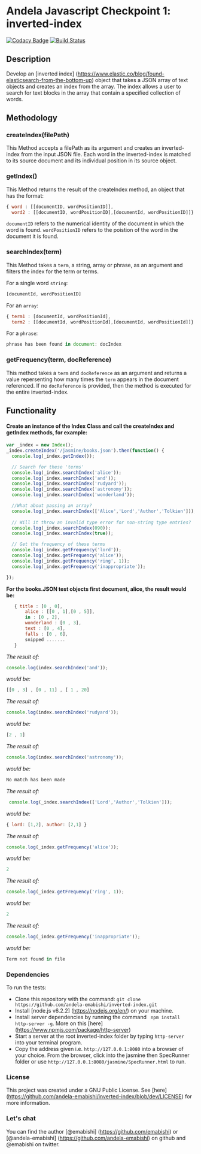 # Andela Javascript Checkpoint 1: inverted-index

[![Codacy Badge](https://api.codacy.com/project/badge/Grade/eac2940021d2465e99f296cbdbad182a)](https://www.codacy.com/app/elizabeth-wakio/inverted-index?utm_source=github.com&amp;utm_medium=referral&amp;utm_content=andela-emabishi/inverted-index&amp;utm_campaign=Badge_Grade) [![Build Status](https://travis-ci.org/andela-emabishi/inverted-index.svg?branch=master)](https://travis-ci.org/andela-emabishi/inverted-index)

## Description
Develop an [inverted index] (https://www.elastic.co/blog/found-elasticsearch-from-the-bottom-up) object that takes a JSON array of text objects and creates an index from the array. The index allows a user to search for text blocks in the array that contain a specified collection of words.

## Methodology
### createIndex(filePath)
This Method accepts a filePath as its argument and creates an inverted-index from the input JSON file. Each word in the inverted-index is matched to its source document and its individual position in its source object.

### getIndex()
This Method returns the result of the createIndex method, an object that has the format:
```javaScript
{ word : [[documentID, wordPositionID]],
  word2 : [[documentID, wordPositionID],[documentId, wordPositionID]]}
 ```
`documentID` refers to the numerical identity of the document in which the word is found.
`wordPositionID` refers to the poistion of the word in the document it is found.

### searchIndex(term)
This Method takes a `term`, a string, array or phrase, as an argument and filters the index for the term or terms.

For a single word `string`:
```javaScript
[documentId, wordPositionID]
```
For an `array`:
```javaScript
{ term1 : [documentId, wordPositionId],
  term2 : [[documentId, wordPositionId],[documentId, wordPositionId]]}
```
For a `phrase`:
```javaScript
phrase has been found in document: docIndex
```

### getFrequency(term, docReference)
This method takes a `term` and `docReference` as an argument and returns a value repersenting how many times the `term` appears in the document referenced. If no `docReference` is provided, then the method is executed for the entire inverted-index.

## Functionality
#### Create an instance of the Index Class and call the createIndex and getIndex methods, for example:

```javaScript
var _index = new Index();
_index.createIndex('/jasmine/books.json').then(function() {
  console.log(_index.getIndex());

  // Search for these 'terms'
  console.log(_index.searchIndex('alice'));
  console.log(_index.searchIndex('and'));
  console.log(_index.searchIndex('rudyard'));
  console.log(_index.searchIndex('astronomy'));
  console.log(_index.searchIndex('wonderland'));

  //What about passing an array?
  console.log(_index.searchIndex(['Alice','Lord','Author','Tolkien']));
  
  // Will it throw an invalid type error for non-string type entries?
  console.log(_index.searchIndex(090));
  console.log(_index.searchIndex(true));

  // Get the frequency of these terms
  console.log(_index.getFrequency('lord'));
  console.log(_index.getFrequency('alice'));
  console.log(_index.getFrequency('ring', 1));
  console.log(_index.getFrequency('inappropriate'));

});
```

**For the books.JSON test objects first document, alice, the result would be:**

```javaScript
   { title : [0 , 0],
	   alice : [[0 , 1],[0 , 5]],
	   in : [0 , 2],
	   wonderland : [0 , 3],
	   text : [0 , 4],
	   falls : [0 , 6],
	   snipped .......
   }
```
  

*The result of:*
```javaScript
console.log(index.searchIndex('and'));
``` 
*would be:*

```javaScript
[[0 , 3] , [0 , 11] , [ 1 , 20]
```

*The result of:*
```javaScript
console.log(index.searchIndex('rudyard'));
```
*would be:*

```javaScript
[2 , 1]
```

*The result of:*
```javaScript
console.log(index.searchIndex('astronomy'));
```
*would be:*

```javaScript
No match has been made
```

*The result of:*
```javaScript
 console.log(_index.searchIndex(['Lord','Author','Tolkien']));
```
*would be:*
```javaScript
{ lord: [1,2], author: [2,1] }
```

*The result of:*
```javaScript
console.log(_index.getFrequency('alice'));
```
*would be:* 
```javaScript
2
```
*The result of:*
```javaScript
console.log(_index.getFrequency('ring', 1));
```
*would be:* 
```javaScript
2
```

*The result of:*
```javaScript
console.log(_index.getFrequency('inappropriate'));
```
*would be:*
```javaScript
Term not found in file
```


### Dependencies
To run the tests: 
* Clone this repository with the command: `git clone https://github.com/andela-emabishi/inverted-index.git`
* Install [node.js v6.2.2] (https://nodejs.org/en/) on your machine.
* Install server dependencies by running the command ` npm install http-server -g`. More on this [here] (https://www.npmjs.com/package/http-server)
* Start a server at the root inverted-index folder by typing `http-server` into your terminal program.
* Copy the address given i.e. `http://127.0.0.1:8080` into a browser of your choice. From the browser, click into the jasmine then SpecRunner folder or use `http://127.0.0.1:8080/jasmine/SpecRunner.html` to run.

### License
This project was created under a GNU Public License. See [here] (https://github.com/andela-emabishi/inverted-index/blob/dev/LICENSE) for more information.

### Let's chat
You can find the author [@emabishi] (https://github.com/emabishi) or [@andela-emabishi] (https://github.com/andela-emabishi) on github and @emabishi on twitter.

